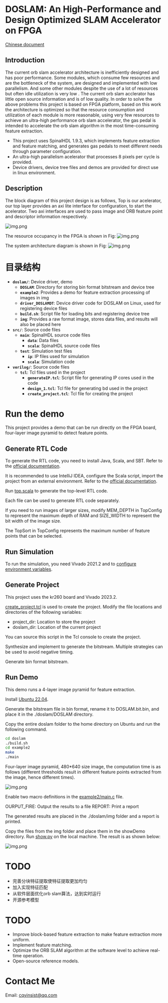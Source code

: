 # DOSLAM: An High-Performance and Design Optimized SLAM Accelerator on FPGA

[Chinese document](link-to-chinese-document.md)

## Introduction
The current orb slam accelerator architecture is inefficiently designed and has poor performance. Some modules, which consume few resources and are the bottleneck of the system, are designed and implemented with low parallelism. And some other modules despite the use of a lot of resources but often idle utilization is very low .
The current orb slam acclerator has little open source information and is of low quality.
In order to solve the above problems this project is based on FPGA platform, based on this work the architecture is optimized so that the resource consumption and utilization of each module is more reasonable, using very few resources to achieve an ultra-high performance orb slam accelerator, the gas pedal is intended to accelerate the orb slam algorithm in the most time-consuming feature extraction.
- This project uses SpinalHDL 1.9.3, which implements feature extraction and feature matching, and generates gas pedals to meet different needs through parameter configuration.
- An ultra-high parallelism acelerator that processes 8 pixels per cycle is provided.
- Device drivers, device tree files and demos are provided for direct use in linux environment.

## Description
The block diagram of this project design is as follows, Top is our acelerator, our top layer provides an axi lite interface for configuration, to start the acelerator. Two axi interfaces are used to pass image and ORB feature point and descriptor information respectively.

![img.png](img/img6.png)

The resource occupancy in the FPGA is shown in Fig:
![img.png](img/img1.png)

The system architecture diagram is shown in Fig:
![img.png](img/img4.png)

# 目录结构

- **`doslam/`**: Device driver, demo
    - **`DOSLAM`**: Directory for storing bin format bitstream and device tree
    - **`example2`**: Provides a demo for feature extraction processing of images in img
    - **`driver_DOSLAMDT`**: Device driver code for DOSLAM on Linux, used for registering device files
    - **`build.sh`**: Script file for loading bits and registering device tree
    - **`img`**: Provides a raw format image, stores data files, and results will also be placed here
- **`src/`**: Source code files
    - **`main`**: SpinalHDL source code files
        - **`data`**: Data files
        - **`scala`**: SpinalHDL source code files
    - **`test`**: Simulation test files
        - **`ip`**: IP files used for simulation
        - **`scala`**: Simulation code
- **`verilog/`**: Source code files
    - **`tcl`**: Tcl files used in the project
        - **`generateIP.tcl`**: Script file for generating IP cores used in the code
        - **`design_1.tcl`**: Tcl file for generating bd used in the project
        - **`create_project.tcl`**: Tcl file for creating the project

# Run the demo

This project provides a demo that can be run directly on the FPGA board, four-layer image pyramid to detect feature points.

## Generate RTL Code

To generate the RTL code, you need to install Java, Scala, and SBT. Refer to the [official documentation](https://spinalhdl.github.io/SpinalDoc-RTD/en/SpinalHDL/Getting%20Started/Install%20and%20setup.html).

It is recommended to use IntelliJ IDEA, configure the Scala script, import the project from an external environment. Refer to the [official documentation](https://spinalhdl.github.io/SpinalDoc-RTD/en/SpinalHDL/Getting%20Started/IntelliJ.html).

Run [top.scala](./src/main/scala/top.scala) to generate the top-level RTL code.

Each file can be used to generate RTL code separately.

If you need to run images of larger sizes, modify MEM_DEPTH in TopConfig to represent the maximum depth of RAM and SIZE_WIDTH to represent the bit width of the image size.

The TopSort in TopConfig represents the maximum number of feature points that can be selected.

## Run Simulation

To run the simulation, you need Vivado 2021.2 and to [configure environment variables](https://github.com/SpinalHDL/SpinalHDL/pull/664).

## Generate Project
This project uses the kr260 board and Vivado 2023.2.

[create_project.tcl](./verilog/tcl/create_project.tcl) is used to create the project. Modify the file locations and directories of the following variables:

- project_dir: Location to store the project
- doslam_dir: Location of the current project

You can source this script in the Tcl console to create the project.

Synthesize and implement to generate the bitstream. Multiple strategies can be used to avoid negative timing.

Generate bin format bitstream.

## Run Demo

This demo runs a 4-layer image pyramid for feature extraction.

Install [Ubuntu 22.04](https://www.amd.com/en/products/system-on-modules/kria/k26/kr260-robotics-starter-kit/getting-started/getting-started.html).

Generate the bitstream file in bin format, rename it to DOSLAM.bit.bin, and place it in the ./doslam/DOSLAM directory.

Copy the entire doslam folder to the home directory on Ubuntu and run the following command.

``` bash
cd doslam
./build.sh
cd example2
make
./main
```

Four-layer image pyramid, 480*640 size image, the computation time is as follows (different thresholds result in different feature points extracted from the image, hence different times).

![img.png](img/img2.png)

Enable two macro definitions in the [example2/main.c](./doslam/example2/main.c) file.

OURPUT_FIRE: Output the results to a file
REPORT: Print a report

The generated results are placed in the ./doslam/img folder and a report is printed.

Copy the files from the img folder and place them in the showDemo directory. Run [show.py](./doslam/showDemo/show.py) on the local machine.
The result is as shown below:

![img.png](img/img3.png)

# TODO

- 完善分块特征提取使特征提取更加均匀
- 加入实现特征匹配
- 从软件层面优化orb slam算法，达到实时运行
- 开源参考模型

# TODO

- Improve block-based feature extraction to make feature extraction more uniform.
- Implement feature matching.
- Optimize the ORB SLAM algorithm at the software level to achieve real-time operation.
- Open-source reference models.

# Contact Me

Email: cqyinsist@qq.com